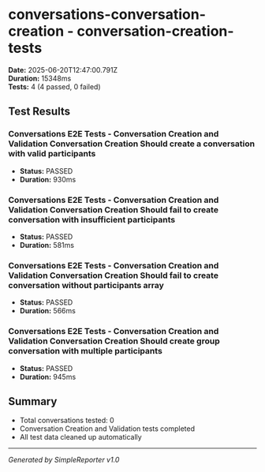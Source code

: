 # conversations-conversation-creation - conversation-creation-tests

**Date:** 2025-06-20T12:47:00.791Z  
**Duration:** 15348ms  
**Tests:** 4 (4 passed, 0 failed)

## Test Results


### Conversations E2E Tests - Conversation Creation and Validation Conversation Creation Should create a conversation with valid participants
- **Status:** PASSED
- **Duration:** 930ms



### Conversations E2E Tests - Conversation Creation and Validation Conversation Creation Should fail to create conversation with insufficient participants
- **Status:** PASSED
- **Duration:** 581ms



### Conversations E2E Tests - Conversation Creation and Validation Conversation Creation Should fail to create conversation without participants array
- **Status:** PASSED
- **Duration:** 566ms



### Conversations E2E Tests - Conversation Creation and Validation Conversation Creation Should create group conversation with multiple participants
- **Status:** PASSED
- **Duration:** 945ms



## Summary

- Total conversations tested: 0
- Conversation Creation and Validation tests completed
- All test data cleaned up automatically

---
*Generated by SimpleReporter v1.0*
